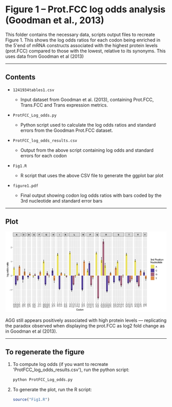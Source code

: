 # Figure 1 – Prot.FCC log odds analysis (Goodman et al., 2013)

This folder contains the necessary data, scripts output files to recreate Figure 1. This shows the log odds ratios for each codon being enriched in the 5'end of mRNA constructs associated with the highest protein levels (prot.FCC) compared to those with the lowest, relative to its synonyms. This uses data from Goodman et al (2013)

---
##  Contents

- `1241934tables1.csv`  
  - Input dataset from Goodman et al. (2013), containing Prot.FCC, Trans.FCC and Trans expression metrics.

- `ProtFCC_Log_odds.py`  
  - Python script used to calculate the log odds ratios and standard errors from the Goodman Prot.FCC dataset.

- `ProtFCC_log_odds_results.csv`  
  - Output from the above script containing log odds and standard errors for each codon

- `Fig1.R`  
  - R script that uses the above CSV file to generate the ggplot bar plot 

- `figure1.pdf`  
  - Final output showing codon log odds ratios with bars coded by the 3rd nucleotide and standard error bars

---

## Plot

![Figure 1](figure1.png)

AGG still appears positively associated with high protein levels — replicating the paradox observed when displaying the prot.FCC as log2 fold change as in Goodman et al (2013).

---

## To regenerate the figure

1. To compute log odds (if you want to recreate 'ProtFCC_log_odds_results.csv'), run the python script:
   ```bash
   python ProtFCC_Log_odds.py

2. To generate the plot, run the R script: 
    ```r
    source("Fig1.R")
    ```

